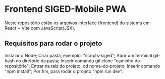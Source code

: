 # Frontend SIGED-Mobile PWA

Neste repositório estão os arquivos interface (frontend) do sistema em React + Vite com JavaScript(JSX).

## Requisitos para rodar o projeto

Instalar o Node;
Criar pasta, exemplo: "scripts-siged";
Abrir um terminal git-bash no diretório da pasta;
Inserir comando git clone "caminho do repositório";
Entrar na raiz do projeto, cd nome-do-projeto;
Inserir comando "npm install";
Por fim, para rodar o projeto "npm run dev".
